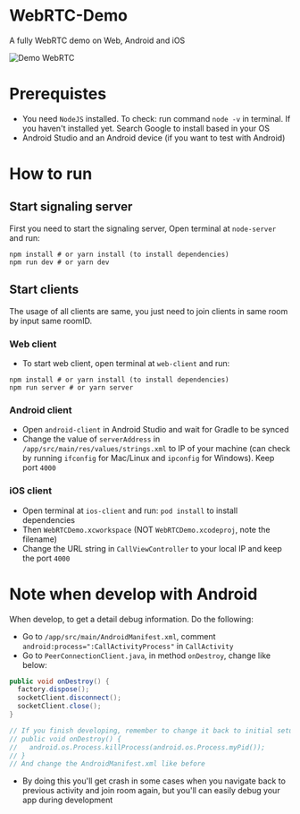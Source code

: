 # WebRTC-Demo
A fully WebRTC demo on Web, Android and iOS

![Demo WebRTC](./demo.gif "Demo WebRTC")

# Prerequistes
 - You need `NodeJS` installed. To check: run command `node -v` in terminal. If you haven't installed yet. Search Google to install based in your OS
 - Android Studio and an Android device (if you want to test with Android)
 
# How to run
## Start signaling server
First you need to start the signaling server, Open terminal at `node-server` and run:
```
npm install # or yarn install (to install dependencies)
npm run dev # or yarn dev
```
## Start clients
The usage of all clients are same, you just need to join clients in same room by input same roomID.
### Web client
- To start web client, open terminal at `web-client` and run:
```
npm install # or yarn install (to install dependencies)
npm run server # or yarn server
```

### Android client 
- Open `android-client` in Android Studio and wait for Gradle to be synced
- Change the value of `serverAddress` in `/app/src/main/res/values/strings.xml` to IP of your machine (can check by running `ifconfig` for Mac/Linux and `ipconfig` for Windows). Keep port `4000`

### iOS client
- Open terminal at `ios-client` and run: `pod install` to install dependencies
- Then `WebRTCDemo.xcworkspace` (NOT `WebRTCDemo.xcodeproj`, note the filename)
- Change the URL string in `CallViewController` to your local IP and keep the port `4000`

# Note when develop with Android
When develop, to get a detail debug information. Do the following:
- Go to `/app/src/main/AndroidManifest.xml`, comment `android:process=":CallActivityProcess"` in `CallActivity`
- Go to `PeerConnectionClient.java`, in method `onDestroy`, change like below:
```java
public void onDestroy() {
  factory.dispose();
  socketClient.disconnect();
  socketClient.close();
}

// If you finish developing, remember to change it back to initial setup like below
// public void onDestroy() {
//   android.os.Process.killProcess(android.os.Process.myPid());
// }
// And change the AndroidManifest.xml like before
```
- By doing this you'll get crash in some cases when you navigate back to previous activity and join room again, but you'll can easily debug your app during development